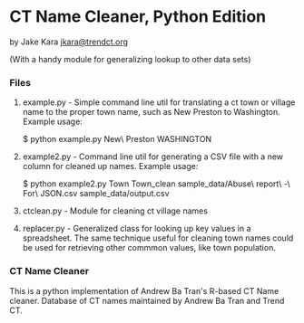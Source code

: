 # CT Name Cleaner, Python Edition
by Jake Kara
jkara@trendct.org



(With a handy module for generalizing lookup to other data sets)

### Files

1. example.py - Simple command line util for translating a ct town or village name to the proper town name, such as New Preston to Washington. Example usage:

    $ python example.py New\ Preston
    WASHINGTON

2. example2.py - Command line util for generating a CSV file with a new column for cleaned up names. Example usage:

    $ python example2.py Town Town_clean sample_data/Abuse\ report\ -\ For\ JSON.csv sample_data/output.csv

3. ctclean.py - Module for cleaning ct village names

4. replacer.py - Generalized class for looking up key values in a spreadsheet. The same technique useful for cleaning town names could be used for retrieving other commmon values, like town population.

### CT Name Cleaner
This is a python implementation of Andrew Ba Tran's R-based CT Name cleaner. Database of CT names maintained by Andrew Ba Tran and Trend CT.